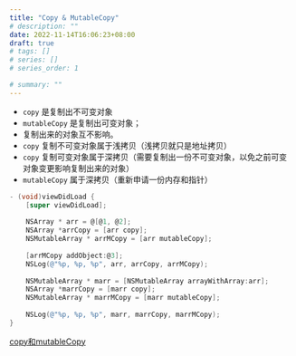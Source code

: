 ```yaml
---
title: "Copy & MutableCopy"
# description: ""
date: 2022-11-14T16:06:23+08:00
draft: true
# tags: []
# series: []
# series_order: 1

# summary: ""
---
```


- `copy` 是复制出不可变对象
- `mutableCopy` 是复制出可变对象；
- 复制出来的对象互不影响。
- `copy` 复制不可变对象属于浅拷贝（浅拷贝就只是地址拷贝）
- `copy` 复制可变对象属于深拷贝（需要复制出一份不可变对象，以免之前可变对象变更影响复制出来的对象）
- `mutableCopy` 属于深拷贝（重新申请一份内存和指针）

```objectivec
- (void)viewDidLoad {
    [super viewDidLoad];
    
    NSArray * arr = @[@1, @2];
    NSArray *arrCopy = [arr copy];
    NSMutableArray * arrMCopy = [arr mutableCopy];
    
    [arrMCopy addObject:@3];
    NSLog(@"%p, %p, %p", arr, arrCopy, arrMCopy);
    
    NSMutableArray * marr = [NSMutableArray arrayWithArray:arr];
    NSArray *marrCopy = [marr copy];
    NSMutableArray * marrMCopy = [marr mutableCopy];
    
    NSLog(@"%p, %p, %p", marr, marrCopy, marrMCopy);
}
```

[copy和mutableCopy](copy%E5%92%8CmutableCopy%20f091420c2401458c861f55a643afc306/copy%E5%92%8CmutableCopy%207e83f671428e4210989a80ff9dbd2243.csv)